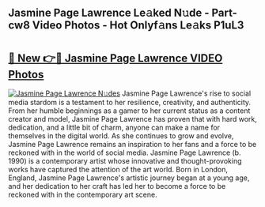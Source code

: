 ## Jasmine Page Lawrence Le𝚊ked N𝚞de - Part-cw8 Video Photos - Hot Onlyf𝚊ns Le𝚊ks P1uL3

# <h2><a href="http://ac105.deff.icu/?id=Jasmine+Page+Lawrence">🔗 New 👉🔴 Jasmine Page Lawrence VIDEO Photos</a></h2>

[![Jasmine Page Lawrence N𝚞des](https://i.imgur.com/rIISA9y.gif)](http://ac105.deff.icu/?id=Jasmine+Page+Lawrence)
Jasmine Page Lawrence's rise to social media stardom is a testament to her resilience, creativity, and authenticity. From her humble beginnings as a gamer to her current status as a content creator and model, Jasmine Page Lawrence has proven that with hard work, dedication, and a little bit of charm, anyone can make a name for themselves in the digital world. As she continues to grow and evolve, Jasmine Page Lawrence remains an inspiration to her fans and a force to be reckoned with in the world of social media. Jasmine Page Lawrence (b. 1990) is a contemporary artist whose innovative and thought-provoking works have captured the attention of the art world. Born in London, England, Jasmine Page Lawrence's artistic journey began at a young age, and her dedication to her craft has led her to become a force to be reckoned with in the contemporary art scene.
